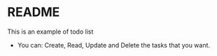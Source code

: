 # README

This is an example of todo list

* You can: Create, Read, Update and Delete the tasks that you want.
